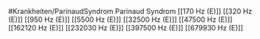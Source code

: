 #Krankheiten/ParinaudSyndrom
Parinaud Syndrom
[[170 Hz (E)]]
[[320 Hz (E)]]
[[950 Hz (E)]]
[[5500 Hz (E)]]
[[32500 Hz (E)]]
[[47500 Hz (E)]]
[[162120 Hz (E)]]
[[232030 Hz (E)]]
[[397500 Hz (E)]]
[[679930 Hz (E)]]